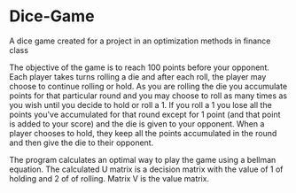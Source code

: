 # Dice-Game
A dice game created for a project in an optimization methods in finance class

The objective of the game is to reach 100 points before your opponent. Each player takes turns rolling a die and after each roll, the player may choose to continue rolling or hold. As you are rolling the die you accumulate points for that particular round and you may choose to roll as many times as you wish until you decide to hold or roll a 1. If you roll a 1 you lose all the points you've accumulated for that round except for 1 point (and that point is added to your score) and the die is given to your opponent. When a player chooses to hold, they keep all the points accumulated in the round and then give the die to their opponent. 

The program calculates an optimal way to play the game using a bellman equation. The calculated U matrix is a decision matrix with the value of 1 of holding and 2 of of rolling. Matrix V is the value matrix.

